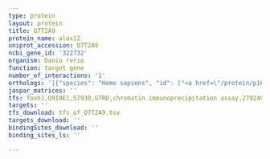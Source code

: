 ```yaml
---
type: protein
layout: protein
title: Q7T2A9
protein_name: alox12
uniprot_accession: Q7T2A9
ncbi_gene_id: '322732'
organism: Danio rerio
function: target gene
number_of_interactions: '1'
orthologs: '[{"species": "Homo sapiens", "id": ["<a href=\"/protein/p16050\">P16050</a>", "<a href=\"/protein/p18054\">P18054</a>"]}, {"species": "Mus musculus", "id": ["<a href=\"/protein/p39655\">P39655</a>", "<a href=\"/protein/p55249\">P55249</a>", "<a href=\"/protein/p39654\">P39654</a>"]}, {"species": "Rattus norvegicus", "id": ["<a href=\"/protein/f1lq70\">F1LQ70</a>", "D3ZQF9", "Q02759"]}]'
jaspar_matrices: ''
tfs: foxh1,Q9I9E1,57930,GTRD,chromatin immunoprecipitation assay,27924024%5Buid%5D,No
targets: ''
tfs_download: tfs_of_Q7T2A9.tsv
targets_download: ''
bindingSites_download: ''
binding_sites_ls: ''

---
```


